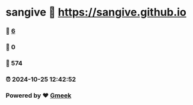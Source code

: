 # sangive :link: https://sangive.github.io 
### :page_facing_up: [6](https://sangive.github.io/tag.html) 
### :speech_balloon: 0 
### :hibiscus: 574 
### :alarm_clock: 2024-10-25 12:42:52 
### Powered by :heart: [Gmeek](https://github.com/Meekdai/Gmeek)
